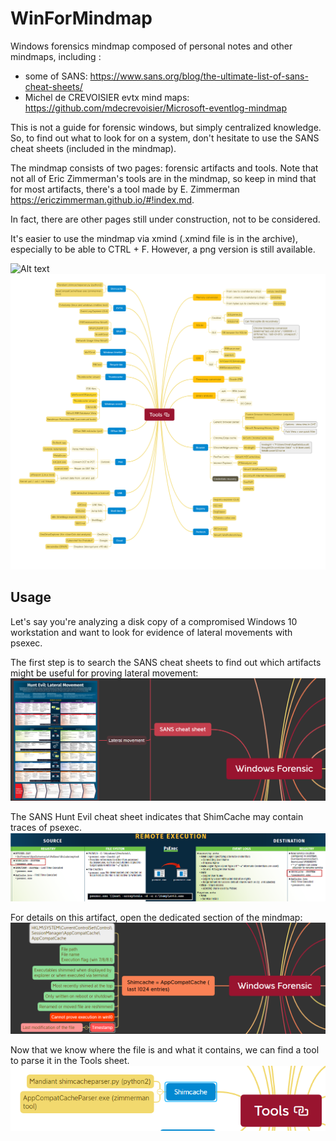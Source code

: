 # WinForMindmap

Windows forensics mindmap composed of personal notes and other mindmaps, including :
  - some of SANS: https://www.sans.org/blog/the-ultimate-list-of-sans-cheat-sheets/
  - Michel de CREVOISIER evtx mind maps: https://github.com/mdecrevoisier/Microsoft-eventlog-mindmap

This is not a guide for forensic windows, but simply centralized knowledge. So, to find out what to look for on a system, don't hesitate to use the SANS cheat sheets (included in the mindmap).

The mindmap consists of two pages: forensic artifacts and tools. Note that not all of Eric Zimmerman's tools are in the mindmap, so keep in mind that for most artifacts, there's a tool made by E. Zimmerman https://ericzimmerman.github.io/#!index.md.

In fact, there are other pages still under construction, not to be considered.

It's easier to use the mindmap via xmind (.xmind file is in the archive), especially to be able to CTRL + F.
However, a png version is still available.

![Alt text](/assets/Windows_Forensic.png)
![Alt text](/assets/Windows_Forensic_tools.png)

## Usage

Let's say you're analyzing a disk copy of a compromised Windows 10 workstation and want to look for evidence of lateral movements with psexec.

The first step is to search the SANS cheat sheets to find out which artifacts might be useful for proving lateral movement:
![Alt text](/assets/step1.png)

The SANS Hunt Evil cheat sheet indicates that ShimCache may contain traces of psexec.
![Alt text](/assets/step2.png)

For details on this artifact, open the dedicated section of the mindmap:
![Alt text](/assets/step3.png)

Now that we know where the file is and what it contains, we can find a tool to parse it in the Tools sheet.
![Alt text](/assets/step4.png)